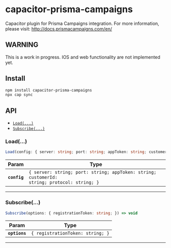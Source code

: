 # capacitor-prisma-campaigns

Capacitor plugin for Prisma Campaigns integration.
For more information, please visit: http://docs.prismacampaigns.com/en/

## WARNING

This is a work in progress. IOS and web functionality are not implemented yet.

## Install

```bash
npm install capacitor-prisma-campaigns
npx cap sync
```

## API

<docgen-index>

* [`Load(...)`](#load)
* [`Subscribe(...)`](#subscribe)

</docgen-index>

<docgen-api>
<!--Update the source file JSDoc comments and rerun docgen to update the docs below-->

### Load(...)

```typescript
Load(config: { server: string; port: string; appToken: string; customerId: string; protocol: string; }) => void
```

| Param        | Type                                                                                                   |
| ------------ | ------------------------------------------------------------------------------------------------------ |
| **`config`** | <code>{ server: string; port: string; appToken: string; customerId: string; protocol: string; }</code> |

--------------------


### Subscribe(...)

```typescript
Subscribe(options: { registrationToken: string; }) => void
```

| Param         | Type                                        |
| ------------- | ------------------------------------------- |
| **`options`** | <code>{ registrationToken: string; }</code> |

--------------------

</docgen-api>
